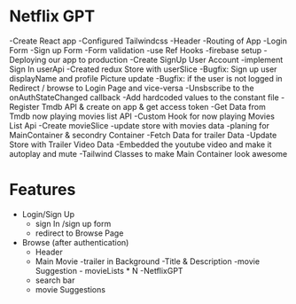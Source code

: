 # Netflix GPT

-Create React app
-Configured Tailwindcss
-Header
-Routing  of App
-Login Form
-Sign up Form
-Form validation 
-use Ref Hooks
-firebase setup
-Deploying our app to production
-Create SignUp User Account
-implement Sign In userApi
-Created redux Store with userSlice
-Bugfix: Sign up user displayName and profile Picture update
-Bugfix: if the user is not logged in Redirect / browse to Login Page and vice-versa
-Unsbscribe to the onAuthStateChanged callback
-Add hardcoded values to the constant file
-Register Tmdb API & create on app & get access token
-Get Data from Tmdb now playing movies list API
-Custom Hook for now  playing Movies List Api
-Create movieSlice
-update store with movies data
-planing for MainContainer & secondry Container
-Fetch Data for trailer Data
-Update Store with Trailer Video Data
-Embedded the youtube video and make it autoplay and mute 
-Tailwind Classes to make Main Container look awesome

# Features

- Login/Sign Up
   - sign In /sign up form
   - redirect to Browse Page
- Browse (after authentication)
    - Header
    - Main Movie
        -trailer in Background
        -Title & Description
        -movie Suggestion
            - movieLists * N 
-NetflixGPT
    - search bar 
    - movie Suggestions            
